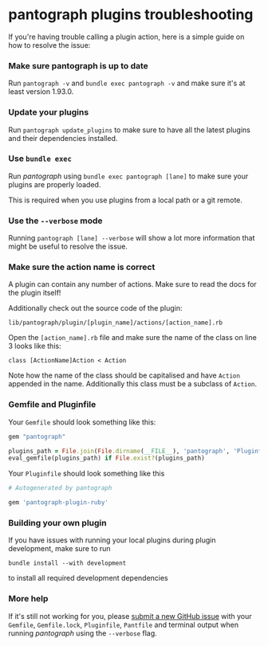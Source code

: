 # pantograph plugins troubleshooting

If you're having trouble calling a plugin action, here is a simple guide on how to resolve the issue:

### Make sure pantograph is up to date

Run `pantograph -v` and `bundle exec pantograph -v` and make sure it's at least version 1.93.0.

### Update your plugins

Run `pantograph update_plugins` to make sure to have all the latest plugins and their dependencies installed.

### Use `bundle exec`

Run _pantograph_ using `bundle exec pantograph [lane]` to make sure your plugins are properly loaded.

This is required when you use plugins from a local path or a git remote.

### Use the `--verbose` mode

Running `pantograph [lane] --verbose` will show a lot more information that might be useful to resolve the issue.

### Make sure the action name is correct

A plugin can contain any number of actions. Make sure to read the docs for the plugin itself!

Additionally check out the source code of the plugin:

```
lib/pantograph/plugin/[plugin_name]/actions/[action_name].rb
```

Open the `[action_name].rb` file and make sure the name of the class on line 3 looks like this:

```
class [ActionName]Action < Action
```

Note how the name of the class should be capitalised and have `Action` appended in the name. Additionally this class must be a subclass of `Action`.

### Gemfile and Pluginfile

Your `Gemfile` should look something like this:

```ruby
gem "pantograph"

plugins_path = File.join(File.dirname(__FILE__), 'pantograph', 'Pluginfile')
eval_gemfile(plugins_path) if File.exist?(plugins_path)
```

Your `Pluginfile` should look something like this

```ruby
# Autogenerated by pantograph

gem 'pantograph-plugin-ruby'
```

### Building your own plugin

If you have issues with running your local plugins during plugin development, make sure to run

```
bundle install --with development
```

to install all required development dependencies

### More help

If it's still not working for you, please [submit a new GitHub issue](https://github.com/urbanquakers/pantograph/issues/new) with your `Gemfile`, `Gemfile.lock`, `Pluginfile`, `Pantfile` and terminal output when running _pantograph_ using the `--verbose` flag.
